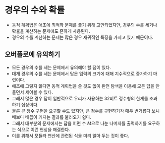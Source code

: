 # 경우의 수와 확률

* 동적 계획법은 애초에 최적화 문제를 풀기 위해 고안되었지만, 경우의 수를 세거나 확률을 계산하는 문제에도 흔하게 사용된다.
* 경우의 수를 계산하는 문제는 많은 경우 재귀적인 특징을 가지고 있기 때문이다.

## 오버플로에 유의하기
* 모든 경우의 수를 세는 문제에서 유의해야 할 점이 있다.
* 대개 경우의 수를 세는 문제에서 답은 입력의 크기에 대해 지수적으로 증가하기 마련이다. 
* 애초에 그렇지 않다면 동적 계획법을 쓸 것도 없이 완전 탐색을 이용해 모든 답을 만들면서 세어볼 수 있다.
* 그래서 많은 경우 답이 일반적으로 우리가 사용하는 32비트 정수형의 한계를 초과하기 십상이다.
* 물론 큰 정수 구현을 요구할 수도 있지만, 큰 정수를 구현하기각 매우 번거롭다 보니 배보다 배꼽이 커지는 결과를 불러오기 쉽다.
* 그래서 대부분의 문제에서는 답을 어떤 수 $M$으로 나눈 나머지를 출력하기를 요구하는 식으로 이런 현상을 해결한다.
* 이를 위해서 모듈라 연산에 관련된 식을 미리 알아 두는 것이 좋다.